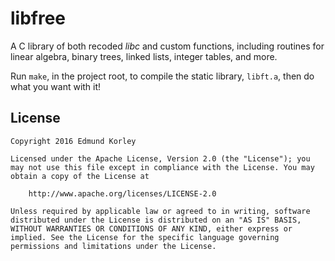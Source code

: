 # libfree
A C library of both recoded *libc* and custom functions, including routines for linear algebra, binary trees, linked lists, integer tables, and more.

Run `make`, in the project root, to compile the static library, `libft.a`, then do what you want with it!

## License

	Copyright 2016 Edmund Korley

	Licensed under the Apache License, Version 2.0 (the "License"); you may not use this file except in compliance with the License. You may obtain a copy of the License at

		http://www.apache.org/licenses/LICENSE-2.0

	Unless required by applicable law or agreed to in writing, software distributed under the License is distributed on an "AS IS" BASIS, WITHOUT WARRANTIES OR CONDITIONS OF ANY KIND, either express or implied. See the License for the specific language governing permissions and limitations under the License.
